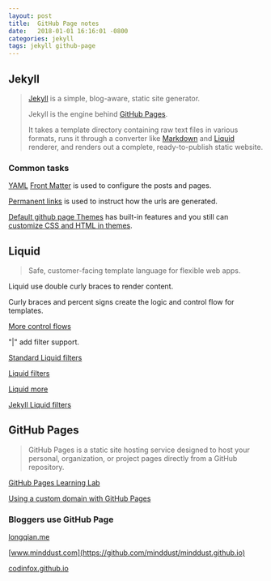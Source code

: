 ```yaml
---
layout: post
title:  GitHub Page notes 
date:   2018-01-01 16:16:01 -0800
categories: jekyll
tags: jekyll github-page
---
```

<!-- markdownlint-disable MD041 MD002 -->

## Jekyll

>[Jekyll](https://jekyllrb.com) is a simple, blog-aware, static site generator.
>
>Jekyll is the engine behind [GitHub Pages](https://pages.github.com/).
>
>It takes a template directory containing raw text files in various formats, runs it through a converter like [Markdown](https://daringfireball.net/projects/markdown/syntax) and [Liquid](https://shopify.github.io/liquid/) renderer, and renders out a complete, ready-to-publish static website.

### Common tasks

[YAML](https://yaml.org/) [Front Matter](https://jekyllrb.com/docs/front-matter/) is used to configure the posts and pages.

[Permanent links](https://jekyllrb.com/docs/permalinks/) is used to instruct how the urls are generated.

[Default github page Themes](https://pages.github.com/themes/) has built-in features and you still can [customize CSS and HTML in themes](https://help.github.com/articles/customizing-css-and-html-in-your-jekyll-theme/).

## Liquid

> Safe, customer-facing template language for flexible web apps.

Liquid use double curly braces to render content.

Curly braces and percent signs create the logic and control flow for templates.

[More control flows](http://shopify.github.io/liquid/tags/control-flow/)

"\|" add filter support.

[Standard Liquid filters](https://jekyllrb.com/docs/liquid/filters/#standard-liquid-filters)

[Liquid filters](https://shopify.github.io/liquid/filters)

[Liquid more](https://help.shopify.com/en/themes/liquid)

[Jekyll Liquid filters](https://jekyllrb.com/docs/liquid/filters/)

## GitHub Pages

>GitHub Pages is a static site hosting service designed to host your personal, organization, or project pages directly from a GitHub repository.

[GitHub Pages Learning Lab](https://lab.github.com/githubtraining/github-pages)

[Using a custom domain with GitHub Pages](https://help.github.com/articles/using-a-custom-domain-with-github-pages/)

### Bloggers use GitHub Page

[longqian.me](https://github.com/qian256/qian256.github.io)

[www.minddust.com](https://github.com/minddust/minddust.github.io)

[codinfox.github.io](https://github.com/codinfox/codinfox-lanyon)